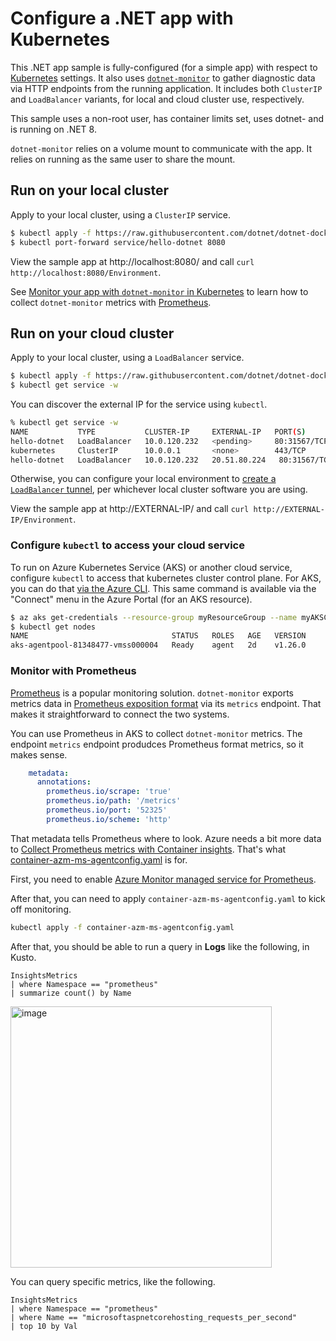 # Configure a .NET app with Kubernetes

This .NET app sample is fully-configured (for a simple app) with respect to [Kubernetes](https://kubernetes.io/) settings. It also uses [`dotnet-monitor`](https://github.com/dotnet/dotnet-monitor) to gather diagnostic data via HTTP endpoints from the running application. It includes both `ClusterIP` and `LoadBalancer` variants, for local and cloud cluster use, respectively.

This sample uses a non-root user, has container limits set, uses dotnet- and is running on .NET 8.

`dotnet-monitor` relies on a volume mount to communicate with the app. It relies on running as the same user to share the mount.

## Run on your local cluster

Apply to your local cluster, using a `ClusterIP` service.

```bash
$ kubectl apply -f https://raw.githubusercontent.com/dotnet/dotnet-docker/main/samples/kubernetes/hello-dotnet/hello-dotnet.yaml
$ kubectl port-forward service/hello-dotnet 8080
```

View the sample app at http://localhost:8080/ and call `curl http://localhost:8080/Environment`.

See [Monitor your app with `dotnet-monitor` in Kubernetes](../dotnet-monitor/README.md) to learn how to collect `dotnet-monitor` metrics with [Prometheus](https://prometheus.io/).

## Run on your cloud cluster

Apply to your local cluster, using a `LoadBalancer` service.

```bash
$ kubectl apply -f https://raw.githubusercontent.com/dotnet/dotnet-docker/main/samples/kubernetes/hello-dotnet/hello-dotnet-loadbalancer.yaml
$ kubectl get service -w
```

You can discover the external IP for the service using `kubectl`.

```bash
% kubectl get service -w
NAME           TYPE           CLUSTER-IP     EXTERNAL-IP   PORT(S)        AGE
hello-dotnet   LoadBalancer   10.0.120.232   <pending>     80:31567/TCP   5s
kubernetes     ClusterIP      10.0.0.1       <none>        443/TCP        42h
hello-dotnet   LoadBalancer   10.0.120.232   20.51.80.224   80:31567/TCP   9s
```

Otherwise, you can configure your local environment to [create a `LoadBalancer` tunnel](https://minikube.sigs.k8s.io/docs/handbook/accessing/#example-of-loadbalancer), per whichever local cluster software you are using.

View the sample app at http://EXTERNAL-IP/ and call `curl http://EXTERNAL-IP/Environment`.

### Configure `kubectl` to access your cloud service

To run on Azure Kubernetes Service (AKS) or another cloud service, configure `kubectl` to access that kubernetes cluster control plane. For AKS, you can do that [via the Azure CLI](https://learn.microsoft.com/azure/aks/learn/quick-kubernetes-deploy-cli#connect-to-the-cluster). This same command is available via the "Connect" menu in the Azure Portal (for an AKS resource).

```bash
$ az aks get-credentials --resource-group myResourceGroup --name myAKSCluster
$ kubectl get nodes
NAME                                STATUS   ROLES   AGE   VERSION
aks-agentpool-81348477-vmss000004   Ready    agent   2d    v1.26.0
```

### Monitor with Prometheus

[Prometheus](https://prometheus.io/) is a popular monitoring solution. `dotnet-monitor` exports metrics data in [Prometheus exposition format](https://prometheus.io/docs/instrumenting/exposition_formats/) via its `metrics` endpoint. That makes it straightforward to connect the two systems.

You can use Prometheus in AKS to collect `dotnet-monitor` metrics. The endpoint `metrics` endpoint produdces Prometheus format metrics, so it makes sense.

```yaml
    metadata:
      annotations:
        prometheus.io/scrape: 'true'
        prometheus.io/path: '/metrics'
        prometheus.io/port: '52325'
        prometheus.io/scheme: 'http'
```

That metadata tells Prometheus where to look. Azure needs a bit more data to [Collect Prometheus metrics with Container insights](https://learn.microsoft.com/azure/azure-monitor/containers/container-insights-prometheus?tabs=pod). That's what [container-azm-ms-agentconfig.yaml](container-azm-ms-agentconfig.yaml) is for.

First, you need to enable [Azure Monitor managed service for Prometheus](https://learn.microsoft.com/azure/azure-monitor/essentials/prometheus-metrics-overview).

After that, you can need to apply `container-azm-ms-agentconfig.yaml` to kick off monitoring.

```bash
kubectl apply -f container-azm-ms-agentconfig.yaml
```

After that, you should be able to run a query in **Logs** like the following, in Kusto.

```kusto
InsightsMetrics 
| where Namespace == "prometheus"
| summarize count() by Name
```

<img width="418" alt="image" src="https://user-images.githubusercontent.com/2608468/232164788-64f3fbfc-6310-4786-af64-59e22c21c5d7.png">

You can query specific metrics, like the following.

```kusto
InsightsMetrics 
| where Namespace == "prometheus"
| where Name == "microsoftaspnetcorehosting_requests_per_second"
| top 10 by Val
```
